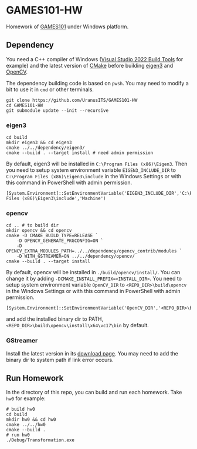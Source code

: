 # GAMES101-HW

Homework of [GAMES101](https://games-cn.org/intro-graphics/) under Windows platform.

## Dependency

You need a C++ compiler of Windows ([Visual Studio 2022 Build Tools](https://visualstudio.microsoft.com/zh-hans/downloads/#build-tools-for-visual-studio-2022) for example) and the latest version of [CMake](https://cmake.org/download/) before building [eigen3](https://eigen.tuxfamily.org/index.php?title=Main_Page) and [OpenCV](https://opencv.org/).

The dependency building code is based on `pwsh`. You may need to modify a bit to use it in `cmd` or other terminals.

```pwsh
git clone https://github.com/UranusITS/GAMES101-HW
cd GAMES101-HW
git submodule update --init --recursive
```

### eigen3

```pwsh
cd build
mkdir eigen3 && cd eigen3
cmake ../../dependency/eigen3/
cmake --build . --target install # need admin permission
```

By default, eigen3 will be installed in `C:\Program Files (x86)\Eigen3`. Then you need to setup system environment variable `EIGEN3_INCLUDE_DIR` to `C:\Program Files (x86)\Eigen3\include` in the Windows Settings or with this command in PowerShell with admin permission.

```pwsh
[System.Environment]::SetEnvironmentVariable('EIGEN3_INCLUDE_DIR','C:\Program Files (x86)\Eigen3\include','Machine')
```

### opencv

```pwsh
cd .. # to build dir
mkdir opencv && cd opencv
cmake -D CMAKE_BUILD_TYPE=RELEASE `
    -D OPENCV_GENERATE_PKGCONFIG=ON `
    -D OPENCV_EXTRA_MODULES_PATH=../../dependency/opencv_contrib/modules `
    -D WITH_GSTREAMER=ON ../../dependency/opencv/
cmake --build . --target install
```

By default, opencv will be installed in `./build/opencv/install/`. You can change it by adding `-DCMAKE_INSTALL_PREFIX=<INSTALL_DIR>`. You need to setup system environment variable `OpenCV_DIR` to `<REPO_DIR>\build\opencv` in the Windows Settings or with this command in PowerShell with admin permission.

```pwsh
[System.Environment]::SetEnvironmentVariable('OpenCV_DIR','<REPO_DIR>\build\opencv','Machine')
```

and add the installed binary dir to PATH, `<REPO_DIR>\build\opencv\install\x64\vc17\bin` by default.

### GStreamer

Install the latest version in its [download page](https://gstreamer.freedesktop.org/download/). You may need to add the binary dir to system path if link error occurs.

## Run Homework

In the directory of this repo, you can build and run each homework. Take `hw0` for example:

```pwsh
# build hw0
cd build
mkdir hw0 && cd hw0
cmake ../../hw0
cmake --build .
# run hw0
./Debug/Transformation.exe
```

